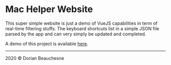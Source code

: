 # Mac Helper Website

This super simple website is just a demo of VueJS capabilities in term of real-time filtering stuffs.
The keyboard shortcuts list in a simple JSON file parsed by the app and can very simply be updated and completed.

A demo of this project is available [here](https://d0rianb.github.io/MacHelper/).

* * *

2020 &copy; Dorian Beauchesne
